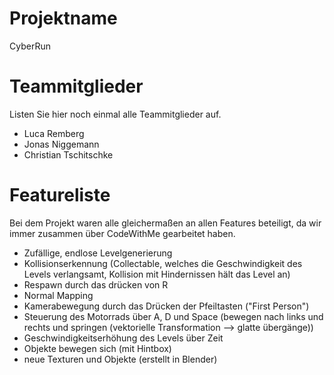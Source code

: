 # Projektname
CyberRun

# Teammitglieder
Listen Sie hier noch einmal alle Teammitglieder auf.
- Luca Remberg
- Jonas Niggemann
- Christian Tschitschke

# Featureliste
Bei dem Projekt waren alle gleichermaßen an allen Features beteiligt, da wir immer zusammen über CodeWithMe gearbeitet haben.

- Zufällige, endlose Levelgenerierung
- Kollisionserkennung (Collectable, welches die Geschwindigkeit des Levels verlangsamt, Kollision mit Hindernissen hält das Level an)
- Respawn durch das drücken von R
- Normal Mapping
- Kamerabewegung durch das Drücken der Pfeiltasten ("First Person")
- Steuerung des Motorrads über A, D und Space (bewegen nach links und rechts und springen (vektorielle Transformation --> glatte übergänge))
- Geschwindigkeitserhöhung des Levels über Zeit
- Objekte bewegen sich (mit Hintbox)
- neue Texturen und Objekte (erstellt in Blender)
